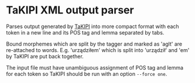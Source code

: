 # TaKIPI XML output parser

Parses output generated by [TaKIPI](http://nlp.pwr.wroc.pl/takipi/) into more compact format
with each token in a new line and its POS tag and lemma separated by tabs.

Bound morphemes which are split by the tagger and marked as 'aglt' are re-attached to words.
E.g. 'urządziłem' which is split into 'urządził' and 'em' by TaKIPI are put back together.

The input file must have unambiguous assignment of POS tag and lemma for each token so TaKIPI
should be run with an option `--force one`.
